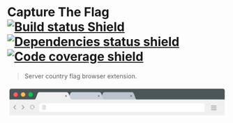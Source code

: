 # Capture The Flag [![Build status Shield](https://travis-ci.com/nilfalse/ctf.svg?branch=main)](https://travis-ci.com/nilfalse/ctf) [![Dependencies status shield](https://badges.depfu.com/badges/c5efc2f68546b6c7cc2a0b1c896b2cd6/overview.svg)](https://depfu.com/github/nilfalse/ctf) [![Code coverage shield](https://codecov.io/gh/nilfalse/ctf/branch/main/graph/badge.svg)](https://codecov.io/gh/nilfalse/ctf)

> Server country flag browser extension.

[![Browser Address Bar Illustration Demo](./artwork/omnibox.svg)](https://nilfalse.com/addons/ctf)
